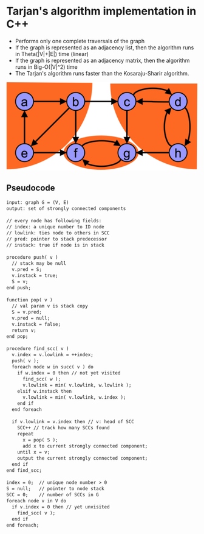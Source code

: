 # Tarjan's algorithm implementation in C++

- Performs only one complete traversals of the graph
- If the graph is represented as an adjacency list, then the algorithm runs in Theta(|V|+|E|) time (linear)
- If the graph is represented as an adjacency matrix, then the algorithm runs in Big-O(|V|^2) time
- The Tarjan's algorithm runs faster than the Kosaraju-Sharir algorithm.

![Graph](_images/graph.png)

## Pseudocode

```
input: graph G = (V, E)
output: set of strongly connected components

// every node has following fields:
// index: a unique number to ID node
// lowlink: ties node to others in SCC
// pred: pointer to stack predecessor
// instack: true if node is in stack

procedure push( v )
  // stack may be null
  v.pred = S;
  v.instack = true;
  S = v;
end push;

function pop( v )
  // val param v is stack copy
  S = v.pred;
  v.pred = null;
  v.instack = false;
  return v;
end pop;

procedure find_scc( v )
  v.index = v.lowlink = ++index;
  push( v );
  foreach node w in succ( v ) do
    if w.index = 0 then // not yet visited
      find_scc( w );
      v.lowlink = min( v.lowlink, w.lowlink );
    elsif w.instack then
      v.lowlink = min( v.lowlink, w.index );
    end if
  end foreach

  if v.lowlink = v.index then // v: head of SCC
    SCC++ // track how many SCCs found
    repeat
      x = pop( S );
      add x to current strongly connected component;
    until x = v;
    output the current strongly connected component;
  end if
end find_scc;

index = 0;  // unique node number > 0
S = null;   // pointer to node stack
SCC = 0;    // number of SCCs in G
foreach node v in V do
  if v.index = 0 then // yet unvisited
    find_scc( v );
  end if
end foreach;
```
